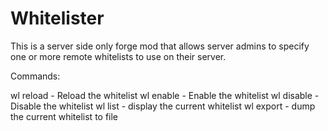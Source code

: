 Whitelister
===========

This is a server side only forge mod that allows server admins to specify one or more remote whitelists to use on their server.

Commands:

wl reload       - Reload the whitelist
wl enable       - Enable the whitelist
wl disable      - Disable the whitelist
wl list         - display the current whitelist
wl export       - dump the current whitelist to file